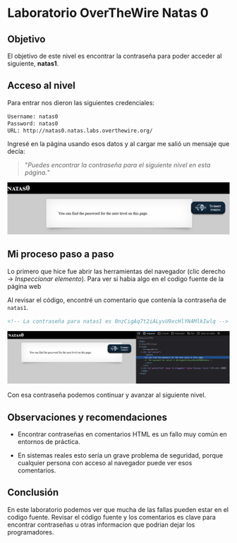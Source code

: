 # Laboratorio OverTheWire Natas 0

## Objetivo
El objetivo de este nivel es encontrar la contraseña para poder acceder al siguiente, **natas1**.

## Acceso al nivel
Para entrar nos dieron las siguientes credenciales:  

```
Username: natas0
Password: natas0
URL: http://natas0.natas.labs.overthewire.org/
```

Ingresé en la página usando esos datos y al cargar me salió un mensaje que decía:  
> "_Puedes encontrar la contraseña para el siguiente nivel en esta página._"

![alt text](image.png)

## Mi proceso paso a paso

Lo primero que hice fue abrir las herramientas del navegador (clic derecho → *Inspeccionar elemento*). Para ver si habia algo en el codigo fuente de la página web

Al revisar el código, encontré un comentario que contenía la contraseña de `natas1`.  
    
```html
<!-- La contraseña para natas1 es 0nzCigAq7t2iALyvU9xcHlYN4MlkIwlq -->
```

![alt text](image-1.png)


Con esa contraseña podemos continuar y avanzar al siguiente nivel.

## Observaciones y recomendaciones

* Encontrar contraseñas en comentarios HTML es un fallo muy común en entornos de práctica.

* En sistemas reales esto sería un grave problema de seguridad, porque cualquier persona con acceso al navegador puede ver esos comentarios.


## Conclusión

En este laboratorio podemos ver que mucha de las fallas pueden estar en el codigo fuente.  Revisar el código fuente y los comentarios es clave para encontrar contraseñas u otras informacion que podrian dejar los programadores.
